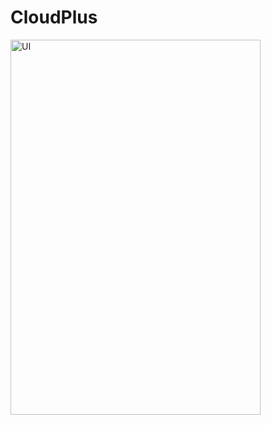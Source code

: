 # CloudPlus
 
  <img align="center" alt="UI" src="https://github.com/LukaMel-B/CloudPlus/blob/main/assets/img/CloudPlus-review.svg?raw=true" width="400" height="600"/>
